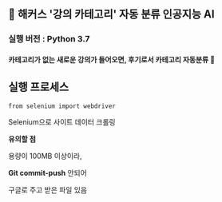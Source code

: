 ## 📘 **해커스 '강의 카테고리' 자동 분류 인공지능 AI**

### 실행 버전 : Python 3.7

#### 카테고리가 없는 새로운 강의가 들어오면, 후기로서 카테고리 자동분류 💖



## 실행 프로세스

    from selenium import webdriver


Selenium으로 사이트 데이터 크롤링




**유의할 점** 

용량이 100MB 이상이라,


**Git commit-push** 안되어


구글로 주고 받은 파일 있음



